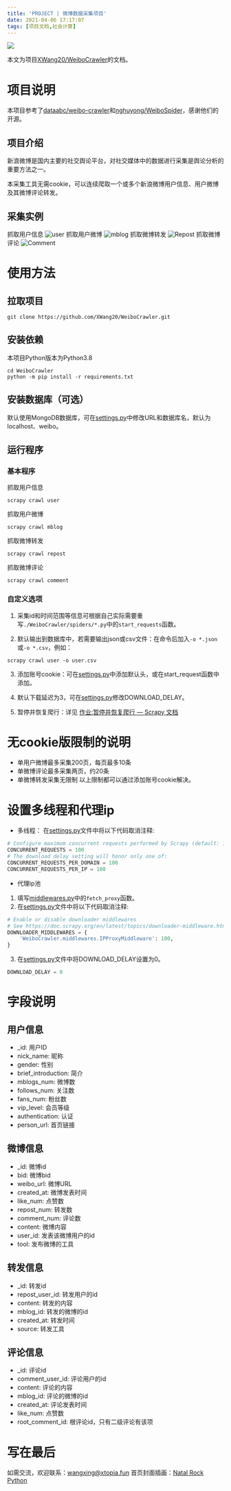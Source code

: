 ```yaml
---
title: 'PROJECT | 微博数据采集项目'
date: 2021-04-06 17:17:07
tags: [项目文档,社会计算]
---
```

![](https://xtopia-1258297046.cos.ap-shanghai.myqcloud.com/%E5%BE%AE%E5%8D%9A%E6%95%B0%E6%8D%AE%E9%87%87%E9%9B%86.jpg)

本文为项目[XWang20/WeiboCrawler](https://github.com/XWang20/WeiboCrawler)的文档。

<!--more-->

# 项目说明

本项目参考了[dataabc/weibo-crawler](https://github.com/nghuyong/WeiboSpider)和[nghuyong/WeiboSpider](https://github.com/dataabc/weibo-crawler)，感谢他们的开源。

## 项目介绍

新浪微博是国内主要的社交舆论平台，对社交媒体中的数据进行采集是舆论分析的重要方法之一。

本采集工具无需cookie，可以连续爬取一个或多个新浪微博用户信息、用户微博及其微博评论转发。

## 采集实例
抓取用户信息
![user](https://xtopia-1258297046.cos.ap-shanghai.myqcloud.com/20210406163110.png)
抓取用户微博
![mblog](https://xtopia-1258297046.cos.ap-shanghai.myqcloud.com/20210406163931.png)
抓取微博转发
![Repost](https://xtopia-1258297046.cos.ap-shanghai.myqcloud.com/20210406164056.png)
抓取微博评论
![Comment](https://xtopia-1258297046.cos.ap-shanghai.myqcloud.com/20210406164127.png)

# 使用方法
## 拉取项目
```
git clone https://github.com/XWang20/WeiboCrawler.git
```

## 安装依赖
本项目Python版本为Python3.8
```
cd WeiboCrawler
python -m pip install -r requirements.txt
```

## 安装数据库（可选）
默认使用MongoDB数据库，可在[settings.py](https://github.com/XWang20/WeiboCrawler/blob/main/WeiboCrawler/settings.py)中修改URL和数据库名，默认为localhost、weibo。

## 运行程序
### 基本程序
抓取用户信息
```
scrapy crawl user
```
抓取用户微博
```
scrapy crawl mblog
```
抓取微博转发
```
scrapy crawl repost
```
抓取微博评论
```
scrapy crawl comment
```

### 自定义选项
1. 采集id和时间范围等信息可根据自己实际需要重写`./WeiboCrawler/spiders/*.py`中的`start_requests`函数。

2. 默认输出到数据库中，若需要输出json或csv文件：在命令后加入`-o *.json`或`-o *.csv`，例如：
```
scrapy crawl user -o user.csv
```

3. 添加账号cookie：可在[settings.py](https://github.com/XWang20/WeiboCrawler/blob/main/WeiboCrawler/settings.py)中添加默认头，或在start_request函数中添加。

4. 默认下载延迟为3，可在[settings.py](https://github.com/XWang20/WeiboCrawler/blob/main/WeiboCrawler/settings.py)修改DOWNLOAD_DELAY。

5. 暂停并恢复爬行：详见 [作业:暂停并恢复爬行 — Scrapy  文档](https://scrapy-16.readthedocs.io/zh_CN/1.6/topics/jobs.html)

# 无cookie版限制的说明
* 单用户微博最多采集200页，每页最多10条
* 单微博评论最多采集两页，约20条
* 单微博转发采集无限制
以上限制都可以通过添加账号cookie解决。

# 设置多线程和代理ip

* 多线程：
在[settings.py](https://github.com/XWang20/WeiboCrawler/blob/main/WeiboCrawler/settings.py)文件中将以下代码取消注释: 
```python
# Configure maximum concurrent requests performed by Scrapy (default: 16)
CONCURRENT_REQUESTS = 100
# The download delay setting will honor only one of:
CONCURRENT_REQUESTS_PER_DOMAIN = 100
CONCURRENT_REQUESTS_PER_IP = 100
```

* 代理ip池
1. 填写[middlewares.py](https://github.com/XWang20/WeiboCrawler/blob/main/WeiboCrawler/middlewares.py)中的`fetch_proxy`函数。
2. 在[settings.py](https://github.com/XWang20/WeiboCrawler/blob/main/WeiboCrawler/settings.py)文件中将以下代码取消注释: 
```python
# Enable or disable downloader middlewares
# See https://doc.scrapy.org/en/latest/topics/downloader-middleware.html
DOWNLOADER_MIDDLEWARES = {
    'WeiboCrawler.middlewares.IPProxyMiddleware': 100,
}
```
3. 在[settings.py](https://github.com/XWang20/WeiboCrawler/blob/main/WeiboCrawler/settings.py)文件中将DOWNLOAD_DELAY设置为0。
```python
DOWNLOAD_DELAY = 0
```

# 字段说明
## 用户信息
* _id: 用户ID
* nick_name: 昵称
* gender: 性别
* brief_introduction: 简介
* mblogs_num: 微博数
* follows_num: 关注数
* fans_num: 粉丝数
* vip_level: 会员等级
* authentication: 认证
* person_url: 首页链接

## 微博信息
* _id: 微博id
* bid: 微博bid
* weibo_url: 微博URL
* created_at: 微博发表时间
* like_num: 点赞数
* repost_num: 转发数
* comment_num: 评论数
* content: 微博内容
* user_id: 发表该微博用户的id
* tool: 发布微博的工具


## 转发信息
* _id: 转发id
* repost_user_id: 转发用户的id
* content: 转发的内容
* mblog_id: 转发的微博的id
* created_at: 转发时间
* source: 转发工具


## 评论信息
* _id: 评论id
* comment_user_id: 评论用户的id
* content: 评论的内容
* mblog_id: 评论的微博的id
* created_at: 评论发表时间
* like_num: 点赞数
* root_comment_id:  根评论id，只有二级评论有该项

# 写在最后
如需交流，欢迎联系：<wangxing@xtopia.fun>
首页封面插画：[Natal Rock Python](https://www.oldbookillustrations.com/illustrations/natal-rock-python/)